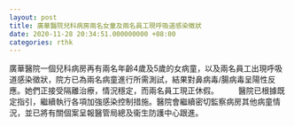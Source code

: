 ```yaml
---
layout: post
title: 廣華醫院兒科病房兩名女童及兩名員工現呼吸道感染徵狀
date: 2020-11-28 20:34:51.000000000 +08:00
categories: rthk
---
```


廣華醫院一個兒科病房再有兩名年齡4歲及5歲的女病童，以及兩名員工出現呼吸道感染徵狀，院方已為兩名病童進行所需測試，結果對鼻病毒/腸病毒呈陽性反應。她們正接受隔離治療，情況穩定，而兩名員工現正休假。
　　 
醫院已根據既定指引，繼續執行各項加強感染控制措施。醫院會繼續密切監察病房其他病童情況，並已將有關個案呈報醫管局總及衞生防護中心跟進。
